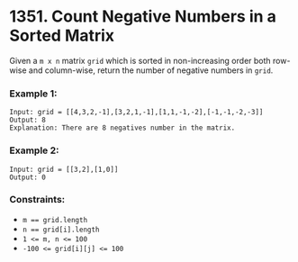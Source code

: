 # 1351. Count Negative Numbers in a Sorted Matrix

Given a `m x n` matrix `grid` which is sorted in non-increasing order both row-wise and column-wise, return the number of negative numbers in `grid`.

### Example 1:

```
Input: grid = [[4,3,2,-1],[3,2,1,-1],[1,1,-1,-2],[-1,-1,-2,-3]]
Output: 8
Explanation: There are 8 negatives number in the matrix.
```

### Example 2:

```
Input: grid = [[3,2],[1,0]]
Output: 0
```

### Constraints:

- `m == grid.length`
- `n == grid[i].length`
- `1 <= m, n <= 100`
- `-100 <= grid[i][j] <= 100`
